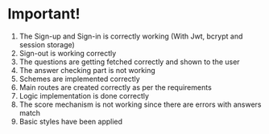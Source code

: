 # Important!

1. The Sign-up and Sign-in is correctly working (With Jwt, bcrypt and session storage)
2. Sign-out is working correctly
3. The questions are getting fetched correctly and shown to the user
4. The answer checking part is not working
5. Schemes are implemented correctly
6. Main routes are created correctly as per the requirements
7. Logic implementation is done correctly
8. The score mechanism is not working since there are errors with answers match
9. Basic styles have been applied